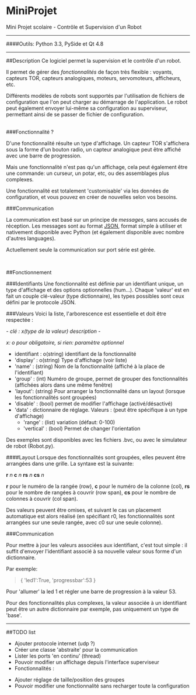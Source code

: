 MiniProjet
==========

Mini Projet scolaire - Contrôle et Supervision d'un Robot

---
####Outils:
Python 3.3, PySide et Qt 4.8

---

##Description
Ce logiciel permet la supervision et le contrôle d'un robot.

Il permet de gérer des *fonctionnalités* de façon très flexible : voyants, capteurs TOR, capteurs analogiques, moteurs, servomoteurs, afficheurs, etc.

Différents modèles de robots sont supportés par l'utilisation de fichiers de configuration que l'on peut charger au démarrage de l'application.
Le robot peut également envoyer lui-même sa configuration au superviseur, permettant ainsi de se passer de fichier de configuration.

</br>
###Fonctionnalité ?

D'une fonctionnalité résulte un type d'affichage. Un capteur TOR s'affichera sous la forme d'un bouton radio, un capteur analogique peut être affiché avec une barre de progression.

Mais une fonctionnalité n'est pas qu'un affichage, cela peut également être une commande: un curseur, un potar, etc, ou des assemblages plus complexes.

Une fonctionnalité est totalement 'customisable' via les données de configuration, et vous pouvez en créer de nouvelles selon vos besoins.


###Communication

La communication est basé sur un principe de *messages*, sans accusés de réception.
Les messages sont au format [JSON][1], format simple à utiliser et nativement disponible avec Python (et également disponible avec nombre d'autres languages).

[1]: http://www.json.org "JSON"

Actuellement seule la communication sur port série est gérée.

</br>

##Fonctionnement

###Identifiants
Une fonctionnalité est définie par un identifiant unique, un type d'affichage et des options optionnelles (hum…).
Chaque 'valeur' est en fait un couple clé-valeur (type dictionnaire), les types possibles sont ceux défini par le protocole JSON.


###Valeurs
Voici la liste, l'arborescence est essentielle et doit être respectée :

*- clé : x(type de la valeur) description -*

*x: o pour obligatoire, si rien: paramètre optionnel*

* identifiant : o(string) identifiant de la fonctionnalité
* 'display' : o(string) Type d'affichage (voir liste)
* 'name' : (string) Nom de la fonctionnalité (affiché à la place de l'identifiant)
* 'group' : (int) Numéro de groupe, permet de grouper des fonctionnalités (affichées alors dans une même fenêtre)
* 'layout': (string) Pour arranger la fonctionnalité dans un layout (lorsque les fonctionnalités sont groupées)
* 'disable' : (bool) permet de modifier l'affichage (activé/désactivé)
* 'data' : dictionnaire de réglage. Valeurs : (peut être spécifique à un type d'affichage)
  * 'range' : (list) variation (défaut: 0-100)
  * 'vertical' : (bool) Permet de changer l'orientation

Des exemples sont disponibles avec les fichiers .bvc, ou avec le simulateur de robot (Robot.py).


####Layout
Lorsque des fonctionnalités sont groupées, elles peuvent être arrangées dans une grille. La syntaxe est la suivante:

**r** *n* **c** *n* **rs** *n* **cs** *n*

**r** pour le numéro de la rangée (row),
**c** pour le numéro de la colonne (col),
**rs** pour le nombre de rangées à couvrir (row span),
**cs** pour le nombre de colonnes à couvrir (col span).

Des valeurs peuvent être omises, et suivant le cas un placement automatique est alors réalisé (en spécifiant r0, les fonctionnalités sont arrangées sur une seule rangée, avec c0 sur une seule colonne).


###Communication

Pour mettre à jour les valeurs associées aux identifiant, c'est tout simple : il suffit d'envoyer l'identifiant associé à sa nouvelle valeur sous forme d'un dictionnaire.

Par exemple:
> { 'led1':True, 'progressbar':53 }

Pour 'allumer' la led 1 et régler une barre de progression à la valeur 53.

Pour des fonctionnalités plus complexes, la valeur associée à un identifiant peut être un autre dictionnaire par exemple, pas uniquement un type de 'base'.

---

##TODO list

* Ajouter protocole internet (udp ?)
* Créer une classe 'abstraite' pour la communication
* Lister les ports 'en continu' (thread)
* Pouvoir modifier un affichage depuis l'interface superviseur
* Fonctionnalités :
 - Ajouter réglage de taille/position des groupes
 - Pouvoir modifier une fonctionnalité sans recharger toute la configuration

